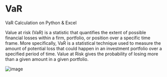 # VaR
VaR Calculation on Python & Excel 

Value at risk (VaR) is a statistic that quantifies the extent of possible financial losses within a firm, portfolio, or position over a specific time frame.
More specifically, VaR is a statistical technique used to measure the amount of potential loss that could happen in an investment portfolio over a specified period of time. Value at Risk gives the probability of losing more than a given amount in a given portfolio.

![image](https://user-images.githubusercontent.com/107907500/177895056-64f0827d-8592-4398-a2b3-11deac74cc53.png)

